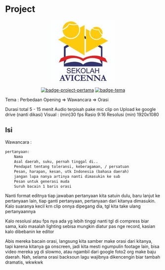 # Project

<div align="center">
  <p>
    <a href="#"><img src="img/logo-avicena.jpeg" alt="Logo Avicena"></a>
  </p>
  <p>
    <a href="#"><img src="https://img.shields.io/badge/project-pertama-lime?style=for-the-badge" alt="badge-project-pertama"></a>
    <a href="#"><img src="https://img.shields.io/badge/-menjaga%20lingkungan%20sekitar-lightgrey?style=for-the-badge" alt="badge-tema"></a>
  </p>
</div>


Tema : Perbedaan 
Opening => Wawancara => Orasi 

Durasi total 5 - 15 menit
Audio terpisah pake mic clip on
Upload ke google drive (nanti dikasi)
Visual :
    (min)30 fps
    Rasio 9:16
    Resolusi (min) 1920x1080
## Isi

Wawancara :
```
pertanyaan:
    Nama
    Asal daerah, suku, pernah tinggal di..
    Pendapat tentang toleransi, keberagaman, / persatuan
    Pesan, harapan, kesan, utk Indonesia (bahasa daerah)
    jangan lupa nanya artinya nanti dimasukin ke sub
    Pesan untuk generasi muda
    Suruh bacain 1 baris orasi
```


Nanti format editnya tiap jawaban pertanyaan kita satuin dulu, baru lanjut ke pertanyaan lain, tiap ganti pertanyaan, pertanyaan dari kitanya dimasukin. Kalo suaranya kecil krn clip onnya dipegang dia, tgl kita take ulang pertanyaannya

Kalo resolusi atau fps nya ada yg lebih tinggi nanti tgl di compress biar sama, kalo masalah lighting sebisa mungkin diatur pas nge record, kasian kalo dibebanin ke editor

Abis mereka bacain orasi, langsung kita samber make orasi dari kitanya, tapi karena kitanya ga onscreen, jadi kita mesti ngumpulin footage lain, bisa video mereka yg di slowmo, atau ngambil dari google foto2 org make baju daerah.
Nah, selama orasi backsoun lagu wajibnya dikencengin biar tambah dramatis, wkwkwk


<div align="center">
    <a href="img/logo-sekolah-penggerak.jpeg"></a>
</div>
